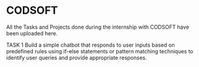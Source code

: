 # CODSOFT
All the Tasks and Projects done during the internship with CODSOFT have been uploaded here.

TASK 1
Build a simple chatbot that responds to user inputs based on predefined rules using if-else statements or pattern matching techniques to identify user queries and provide appropriate responses.
